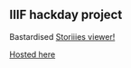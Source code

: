 ## IIIF hackday project

Bastardised [Storiiies viewer!](https://github.com/CogappLabs/StoriiiesViewer)


[Hosted here](https://cogapplabs.github.io/chiiilds-play/)
